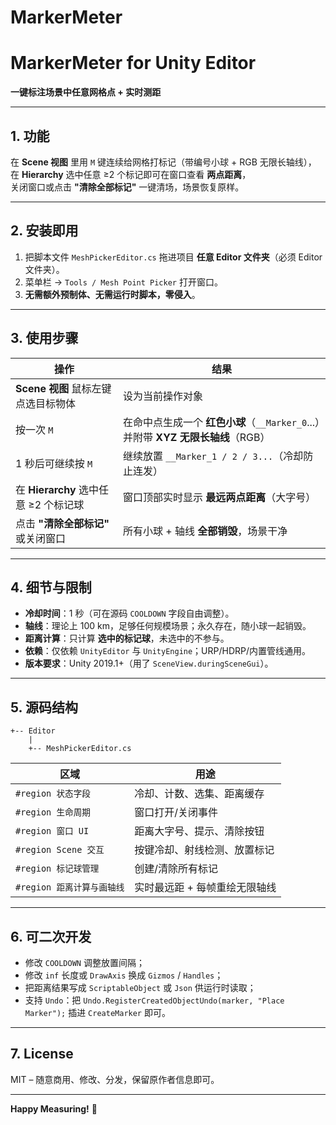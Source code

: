# MarkerMeter

# MarkerMeter for Unity Editor  
**一键标注场景中任意网格点 + 实时测距**

---

## 1. 功能  
在 **Scene 视图** 里用 `M` 键连续给网格打标记（带编号小球 + RGB 无限长轴线），  
在 **Hierarchy** 选中任意 ≥2 个标记即可在窗口查看 **两点距离**，  
关闭窗口或点击 **"清除全部标记"** 一键清场，场景恢复原样。

---

## 2. 安装即用  
1. 把脚本文件 `MeshPickerEditor.cs` 拖进项目 **任意 Editor 文件夹**（必须 Editor 文件夹）。  
2. 菜单栏 → `Tools / Mesh Point Picker` 打开窗口。  
3. **无需额外预制体、无需运行时脚本，零侵入**。

---

## 3. 使用步骤  
| 操作 | 结果 |
|---|---|
| **Scene 视图** 鼠标左键点选目标物体 | 设为当前操作对象 |
| 按一次 `M` | 在命中点生成一个 **红色小球**（`__Marker_0`...）并附带 **XYZ 无限长轴线**（RGB） |
| 1 秒后可继续按 `M` | 继续放置 `__Marker_1 / 2 / 3...`（冷却防止连发） |
| 在 **Hierarchy** 选中任意 ≥2 个标记球 | 窗口顶部实时显示 **最远两点距离**（大字号） |
| 点击 **"清除全部标记"** 或关闭窗口 | 所有小球 + 轴线 **全部销毁**，场景干净 |

---

## 4. 细节与限制
- **冷却时间**：1 秒（可在源码 `COOLDOWN` 字段自由调整）。  
- **轴线**：理论上 100 km，足够任何规模场景；永久存在，随小球一起销毁。  
- **距离计算**：只计算 **选中的标记球**，未选中的不参与。  
- **依赖**：仅依赖 `UnityEditor` 与 `UnityEngine`；URP/HDRP/内置管线通用。  
- **版本要求**：Unity 2019.1+（用了 `SceneView.duringSceneGui`）。

---

## 5. 源码结构
```
+-- Editor
    |
    +-- MeshPickerEditor.cs
```
| 区域 | 用途 |
|---|---|
| `#region 状态字段` | 冷却、计数、选集、距离缓存 |
| `#region 生命周期` | 窗口打开/关闭事件 |
| `#region 窗口 UI` | 距离大字号、提示、清除按钮 |
| `#region Scene 交互` | 按键冷却、射线检测、放置标记 |
| `#region 标记球管理` | 创建/清除所有标记 |
| `#region 距离计算与画轴线` | 实时最远距 + 每帧重绘无限轴线 |

---

## 6. 可二次开发
- 修改 `COOLDOWN` 调整放置间隔；  
- 修改 `inf` 长度或 `DrawAxis` 换成 `Gizmos` / `Handles`；  
- 把距离结果写成 `ScriptableObject` 或 `Json` 供运行时读取；  
- 支持 `Undo`：把 `Undo.RegisterCreatedObjectUndo(marker, "Place Marker");` 插进 `CreateMarker` 即可。

---

## 7. License
MIT – 随意商用、修改、分发，保留原作者信息即可。

---

**Happy Measuring!** 🎯
